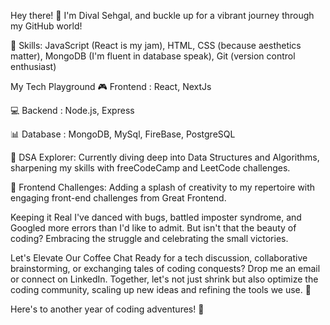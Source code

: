 Hey there! 👋 I'm Dival Sehgal, and buckle up for a vibrant journey through my GitHub world!

🚀 Skills:
JavaScript (React is my jam), HTML, CSS (because aesthetics matter), MongoDB (I'm fluent in database speak), Git (version control enthusiast)

My Tech Playground
🎮 Frontend :
React, NextJs 

💻 Backend :
Node.js, Express

📊 Database :
MongoDB, MySql, FireBase, PostgreSQL

🌈 DSA Explorer:
Currently diving deep into Data Structures and Algorithms, sharpening my skills with freeCodeCamp and LeetCode challenges.

🎨 Frontend Challenges:
Adding a splash of creativity to my repertoire with engaging front-end challenges from Great Frontend.

Keeping it Real
I've danced with bugs, battled imposter syndrome, and Googled more errors than I'd like to admit. But isn't that the beauty of coding? Embracing the struggle and celebrating the small victories.

Let's Elevate Our Coffee Chat
Ready for a tech discussion, collaborative brainstorming, or exchanging tales of coding conquests? Drop me an email or connect on LinkedIn. Together, let's not just shrink but also optimize the coding community, scaling up new ideas and refining the tools we use. 🚀

Here's to another year of coding adventures! 🚀
